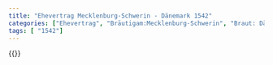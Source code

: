```yaml
---
title: "Ehevertrag Mecklenburg-Schwerin - Dänemark 1542"
categories: ["Ehevertrag", "Bräutigam:Mecklenburg-Schwerin", "Braut: Dänemark", "Eheschließung vollzogen?:Ja", "verschiedenkonfessionelle Ehe?:Nein", "Dynastie Bräutigam:Mecklenburg", "Akteur Bräutigam:Mecklenburg", "Akteur Braut:Oldenburg (Dänemark)", "Textbezug?:nein", "Ständisch?:nein", "Ratifikation?:nein", "Sonstiges?:nein", "Bräutigam:Mecklenburg-Schwerin", "Braut: Dänemark"]
tags: [ "1542"]
---
```

<!--more-->
{{<v84>}}